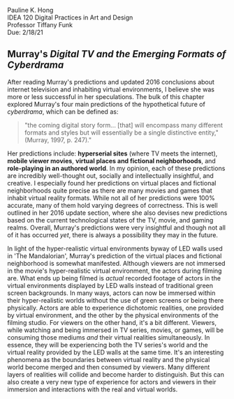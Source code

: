 Pauline K. Hong  
IDEA 120 Digital Practices in Art and Design  
Professor Tiffany Funk  
Due: 2/18/21  

## Murray's *Digital TV and the Emerging Formats of Cyberdrama*


After reading Murray's predictions and updated 2016 conclusions about internet television and inhabiting virtual environments, I believe she was more or less successful in her speculations. The bulk of this chapter explored Murray's four main predictions of the hypothetical future of *cyberdrama*, which can be defined as:

> "the coming digital story form... [that] will encompass many different formats and styles but will essentially be a single distinctive entity," (Murray, 1997, p. 247)."

Her predictions include: **hyperserial sites** (where TV meets the internet), **mobile viewer movies**, **virtual places and fictional neighborhoods**, and **role-playing in an authored world**. In my opinion, each of these predictions are incredibly well-thought out, socially and intellectually insightful, and creative. I especially found her predictions on virtual places and fictional neighborhoods quite precise as there are many movies and games that inhabit virtual reality formats. While not all of her predictions were 100% accurate, many of them hold varying degrees of correctness. This is well outlined in her 2016 update section, where she also devises new predictions based on the current technological states of the TV, movie, and gaming realms. Overall, Murray's predictions were very insightful and though not all of it has occurred *yet*, there is always a possibility they may in the future.

In light of the hyper-realistic virtual environments byway of LED walls used in 'The Mandalorian', Murray's prediction of the virtual places and fictional neighborhood is somewhat manifested. Although viewers are not immersed in the movie's hyper-realistic virtual environment, the actors during filming are. What ends up being filmed is *actual* recorded footage of actors in the virtual environments displayed by LED walls instead of traditional green screen backgrounds. In many ways, actors can now be immersed within their hyper-realistic worlds without the use of green screens or being there physically. Actors are able to experience dichotomic realities, one provided by virtual environment, and the other by the physical environments of the filming studio. For viewers on the other hand, it's a bit different. Viewers, while watching and being immersed in TV series, movies, or games, will be consuming those mediums *and* their virtual realities simultaneously. In essence, they will be experiencing both the TV series's world and the virtual reality provided by the LED walls at the same time. It's an interesting phenomena as the boundaries between virtual reality and the physical world become merged and then consumed by viewers. Many different layers of realities will collide and become harder to distinguish. But this can also create a very new type of experience for actors and viewers in their immersion and interactions with the real and virtual worlds.
